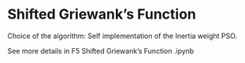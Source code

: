 # Shifted Griewank’s Function

Choice of the algorithm: Self implementation of the Inertia weight PSO.

See more details in F5 Shifted Griewank’s Function .ipynb
 
